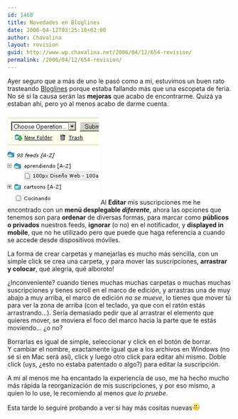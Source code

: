 ```yaml
---
id: 1468
title: Novedades en Bloglines
date: 2006-04-12T03:25:18+02:00
author: Chavalina
layout: revision
guid: http://www.wp.chavalina.net/2006/04/12/654-revision/
permalink: /2006/04/12/654-revision/
---
```

Ayer seguro que a más de uno le pas&oacute; como a mi, estuvimos un buen rato trasteando <a href="http://bloglines.com" target="_blank">Bloglines</a> porque estaba fallando más que una escopeta de feria. No sé si la causa serán las **mejoras** que acabo de encontrarme. Quizá ya estaban ah&iacute;, pero yo al menos acabo de darme cuenta.

<img class="imgizqda" src="/imagenes/fotos/bloglines-novedades.jpg" alt="Nueva interfaz de gesti&oacute;n de suscripciones de Bloglines" /> Al **Editar** mis suscripciones me he encontrado con un **men&uacute; desplegable _diferente_**, ahora las opciones que tenemos son para **ordenar** de diversas formas, para marcar como **p&uacute;blicos o privados** nuestros feeds, **ignorar** (o no) en el notificador, y **displayed in mobile**, que no he utilizado pero que puede que haga referencia a cuando se accede desde dispositivos m&oacute;viles.

La forma de crear carpetas y manejarlas es mucho más sencilla, con un simple click se crea una carpeta, y para mover las suscripciones, **arrastrar y colocar**, qué alegr&iacute;a, qué alboroto! 

&iquest;Inconveniente? cuando tienes muchas muchas carpetas o muchas muchas suscripciones y tienes scroll en el marco de edici&oacute;n, y arrastras una de muy abajo a muy arriba, el marco de edici&oacute;n _no se mueve_, lo tienes que mover t&uacute; para ver la zona de arriba (con el teclado, ya que con el rat&oacute;n estás arrastrando…). Ser&iacute;a demasiado pedir que al arrastrar el elemento que quieres mover, se moviera el foco del marco hacia la parte que te estás moviendo… &iquest;o no?

Borrarlas es igual de simple, seleccionar y click en el bot&oacute;n de borrar.  
Y cambiar el nombre, exactamente igual que a los archivos en Windows (no sé si en Mac será as&iacute;), click y luego otro click para editar ah&iacute; mismo. Doble click (uys, &iquest;esto no estaba patentado o algo?) para editar la suscripci&oacute;n.

A mi al menos me ha encantado la experiencia de uso, me ha hecho mucho más rápida la reorganizaci&oacute;n de mis suscripciones, y por eso mismo, a quien lo lo use, le recomiendo al menos _que lo pruebe_.

Esta tarde lo seguiré probando a ver si hay más cositas nuevas![emo](/imagenes/emoticonos/sonrisa.gif)